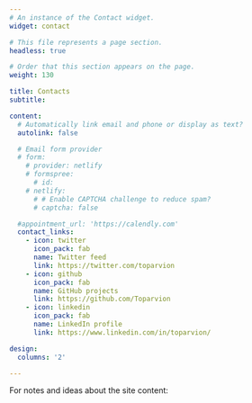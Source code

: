 ```yaml
---
# An instance of the Contact widget.
widget: contact

# This file represents a page section.
headless: true

# Order that this section appears on the page.
weight: 130

title: Contacts
subtitle:

content:
  # Automatically link email and phone or display as text?
  autolink: false

  # Email form provider
  # form:
    # provider: netlify
    # formspree:
      # id:
    # netlify:
      # # Enable CAPTCHA challenge to reduce spam?
      # captcha: false

  #appointment_url: 'https://calendly.com'
  contact_links:
    - icon: twitter
      icon_pack: fab
      name: Twitter feed
      link: https://twitter.com/toparvion
    - icon: github
      icon_pack: fab
      name: GitHub projects
      link: https://github.com/Toparvion
    - icon: linkedin
      icon_pack: fab
      name: LinkedIn profile
      link: https://www.linkedin.com/in/toparvion/

design:
  columns: '2'

---
```

For notes and ideas about the site content:
